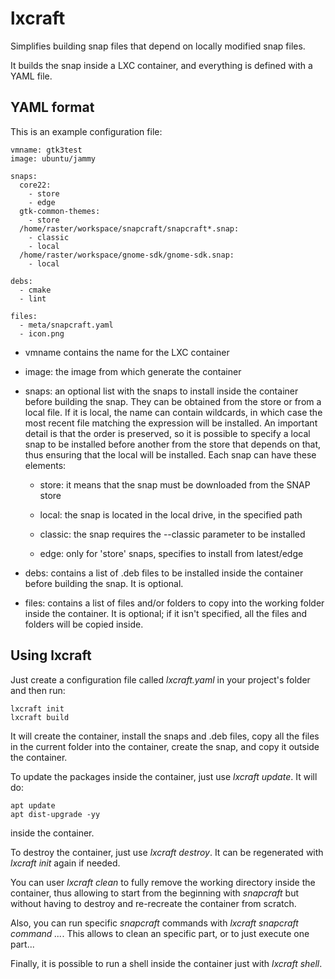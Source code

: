 # lxcraft

Simplifies building snap files that depend on locally modified snap files.

It builds the snap inside a LXC container, and everything is defined with
a YAML file.

## YAML format

This is an example configuration file:

    vmname: gtk3test
    image: ubuntu/jammy

    snaps:
      core22:
        - store
        - edge
      gtk-common-themes:
        - store
      /home/raster/workspace/snapcraft/snapcraft*.snap:
        - classic
        - local
      /home/raster/workspace/gnome-sdk/gnome-sdk.snap:
        - local

    debs:
      - cmake
      - lint

    files:
      - meta/snapcraft.yaml
      - icon.png

* vmname contains the name for the LXC container

* image: the image from which generate the container

* snaps: an optional list with the snaps to install inside the
container before building the snap. They can be obtained from the
store or from a local file. If it is local, the name can contain
wildcards, in which case the most recent file matching the expression
will be installed. An important detail is that the order is preserved,
so it is possible to specify a local snap to be installed before
another from the store that depends on that, thus ensuring that
the local will be installed. Each snap can have these elements:

  * store: it means that the snap must be downloaded from the SNAP store

  * local: the snap is located in the local drive, in the specified path

  * classic: the snap requires the --classic parameter to be installed

  * edge: only for 'store' snaps, specifies to install from latest/edge

* debs: contains a list of .deb files to be installed inside the
container before building the snap. It is optional.

* files: contains a list of files and/or folders to copy into the working
folder inside the container. It is optional; if it isn't specified, all
the files and folders will be copied inside.

## Using lxcraft

Just create a configuration file called *lxcraft.yaml* in your project's
folder and then run:

    lxcraft init
    lxcraft build

It will create the container, install the snaps and .deb files, copy
all the files in the current folder into the container, create the
snap, and copy it outside the container.

To update the packages inside the container, just use *lxcraft update*.
It will do:

    apt update
    apt dist-upgrade -yy

inside the container.

To destroy the container, just use *lxcraft destroy*. It can be
regenerated with *lxcraft init* again if needed.

You can user *lxcraft clean* to fully remove the working directory
inside the container, thus allowing to start from the beginning
with *snapcraft* but without having to destroy and re-recreate the
container from scratch.

Also, you can run specific *snapcraft* commands with
*lxcraft snapcraft command ...*. This allows to clean an specific
part, or to just execute one part...

Finally, it is possible to run a shell inside the container just
with *lxcraft shell*.
